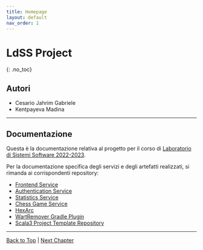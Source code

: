 ```yaml
---
title: Homepage
layout: default
nav_order: 1
---
```


# LdSS Project
{: .no_toc}

## Autori
- Cesario Jahrim Gabriele
- Kentpayeva Madina

---

## Documentazione

Questa è la documentazione relativa al progetto per il corso di
[Laboratorio di Sistemi Software 2022-2023](https://www.unibo.it/it/didattica/insegnamenti/insegnamento/2022/412677).

Per la documentazione specifica degli servizi e degli artefatti realizzati,
si rimanda ai corrispondenti repository:
- [Frontend Service](https://github.com/ldss-project/frontend)
- [Authentication Service](https://github.com/ldss-project/authentication-service)
- [Statistics Service](https://github.com/ldss-project/statistics-service)
- [Chess Game Service](https://github.com/ldss-project/chess-game-service)
- [HexArc](https://github.com/ldss-project/hexarc)
- [WartRemover Gradle Plugin](https://github.com/ldss-project/wartremover-gradle-plugin)
- [Scala3 Project Template Repository](https://github.com/ldss-project/scala3-project-template)

---

[Back to Top](#top) |
[Next Chapter](/docs/0-problem)